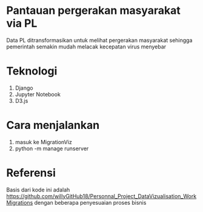 # Pantauan pergerakan masyarakat via PL
Data PL ditransformasikan untuk melihat pergerakan masyarakat sehingga pemerintah semakin mudah melacak kecepatan virus menyebar

# Teknologi
1. Django
2. Jupyter Notebook
3. D3.js

# Cara menjalankan
1. masuk ke MigrationViz
2. python -m manage runserver

# Referensi
Basis dari kode ini adalah https://github.com/willyGitHub18/Personnal_Project_DataVizualisation_WorkMigrations dengan beberapa penyesuaian proses bisnis
